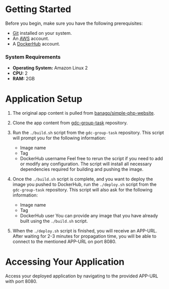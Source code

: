 # Getting Started

Before you begin, make sure you have the following prerequisites:

- [Git](https://git-scm.com/) installed on your system.
- An [AWS](https://aws.amazon.com/) account.
- A [DockerHub](https://hub.docker.com/) account.

### System Requirements

- **Operating System:** Amazon Linux 2
- **CPU:** 2
- **RAM:** 2GB

# Application Setup

1. The original app content is pulled from  [banago/simple-php-website](https://github.com/banago/simple-php-website).

2. Clone the app content from [gdc-group-task](https://github.com/chili94/gdc-group-task) repository.

3. Run the `./build.sh` script from the `gdc-group-task` repository. This script will prompt you for the following information:
   - Image name
   - Tag
   - DockerHub username
   Feel free to rerun the script if you need to add or modify any configuration. The script will install all necessary dependencies required for building and pushing the image.

4. Once the `./build.sh` script is complete, and you want to deploy the image you pushed to DockerHub, run the `./deploy.sh` script from the `gdc-group-task` repository. This script will also ask for the following information:
   - Image name
   - Tag
   - DockerHub user
   You can provide any image that you have already built using the `./build.sh` script.

5. When the `./deploy.sh` script is finished, you will receive an APP-URL. After waiting for 2-3 minutes for propagation time, you will be able to connect to the mentioned APP-URL on port 8080.

# Accessing Your Application

Access your deployed application by navigating to the provided APP-URL with port 8080.


